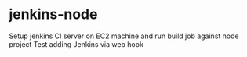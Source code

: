 # jenkins-node
Setup jenkins CI server on EC2 machine and run build job against node project
Test adding Jenkins via web hook